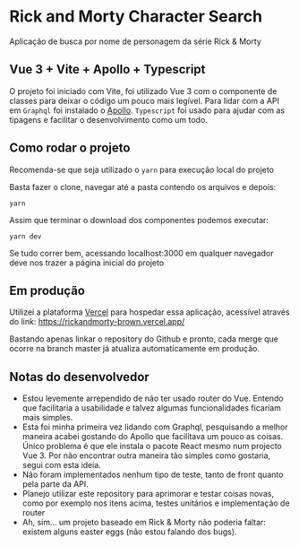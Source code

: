 # Rick and Morty Character Search

Aplicação de busca por nome de personagem da série Rick & Morty

## Vue 3 + Vite + Apollo + Typescript

O projeto foi iniciado com Vite, foi utilizado Vue 3 com o componente de classes para deixar o código um pouco mais legível. Para lidar com a API em `Graphql` foi instalado o [Apollo](https://www.apollographql.com/docs/react/get-started/). `Typescript` foi usado para ajudar com as tipagens e facilitar o desenvolvimento como um todo.

## Como rodar o projeto

Recomenda-se que seja utilizado o `yarn` para execução local do projeto

Basta fazer o clone, navegar até a pasta contendo os arquivos e depois:

`yarn`

Assim que terminar o download dos componentes podemos executar:

`yarn dev`

Se tudo correr bem, acessando localhost:3000 em qualquer navegador deve nos trazer a página inicial do projeto

## Em produção

Utilizei a plataforma [Vercel](https://vercel.com/gabrielkgg) para hospedar essa aplicação, acessível através do link: https://rickandmorty-brown.vercel.app/

Bastando apenas linkar o repository do Github e pronto, cada merge que ocorre na branch master já atualiza automaticamente em produção.

## Notas do desenvolvedor

- Estou levemente arrependido de não ter usado router do Vue. Entendo que facilitaria a usabilidade e talvez algumas funcionalidades ficariam mais simples.
- Esta foi minha primeira vez lidando com Graphql, pesquisando a melhor maneira acabei gostando do Apollo que facilitava um pouco as coisas. Único problema é que ele instala o pacote React mesmo num projecto Vue 3. Por não encontrar outra maneira tão simples como gostaria, segui com esta ideia.
- Não foram implementados nenhum tipo de teste, tanto de front quanto pela parte da API.
- Planejo utilizar este repository para aprimorar e testar coisas novas, como por exemplo nos itens acima, testes unitários e implementação de router
- Ah, sim... um projeto baseado em Rick & Morty não poderia faltar: existem alguns easter eggs (não estou falando dos bugs).
